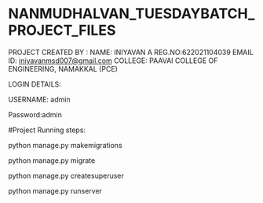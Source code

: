# NANMUDHALVAN_TUESDAYBATCH_PROJECT_FILES

PROJECT CREATED BY : 
NAME: INIYAVAN A
REG.NO:622021104039
EMAIL ID: iniyavanmsd007@gmail.com
COLLEGE: PAAVAI COLLEGE OF ENGINEERING, NAMAKKAL (PCE)

LOGIN DETAILS:


USERNAME: admin


Password:admin




#Project Running steps:

python manage.py makemigrations

python manage.py migrate

python manage.py createsuperuser

python manage.py runserver

